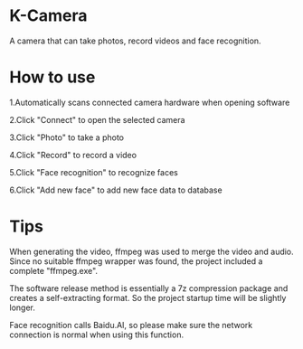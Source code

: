 # K-Camera
A camera that can take photos, record videos and face recognition.

# How to use

1.Automatically scans connected camera hardware when opening software

2.Click "Connect" to open the selected camera

3.Click "Photo" to take a photo

4.Click "Record" to record a video

5.Click "Face recognition" to recognize faces

6.Click "Add new face" to add new face data to database

# Tips

When generating the video, ffmpeg was used to merge the video and audio. Since no suitable ffmpeg wrapper was found, the project included a complete "ffmpeg.exe".

The software release method is essentially a 7z compression package and creates a self-extracting format. So the project startup time will be slightly longer.

Face recognition calls Baidu.AI, so please make sure the network connection is normal when using this function.

